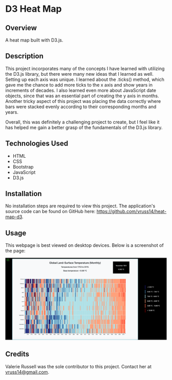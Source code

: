 # D3 Heat Map

## Overview

A heat map built with D3.js.

## Description

This project incorporates many of the concepts I have learned with utilizing the D3.js library, but there were many new ideas that I learned as well. Setting up each axis was unique. I learned about the .ticks() method, which gave me the chance to add more ticks to the x axis and show years in increments of decades. I also learned even more about JavaScript date objects, since that was an essential part of creating the y axis in months. Another tricky aspect of this project was placing the data correctly where bars were stacked evenly according to their corresponding months and years. 

Overall, this was definitely a challenging project to create, but I feel like it has helped me gain a better grasp of the fundamentals of the D3.js library.

## Technologies Used

- HTML
- CSS
- Bootstrap
- JavaScript
- D3.js

## Installation

No installation steps are required to view this project. The application's source code can be found on GitHub here: https://github.com/vruss14/heat-map-d3.

## Usage

This webpage is best viewed on desktop devices. Below is a screenshot of the page:

![Heat Map Visualization](heat-map-desktop.png)

## Credits

Valerie Russell was the sole contributor to this project. Contact her at vruss14@gmail.com.
